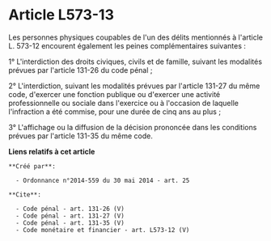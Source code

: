 # Article L573-13

Les personnes physiques coupables de l'un des délits mentionnés à l'article L. 573-12 encourent également les peines
complémentaires suivantes : 

1° L'interdiction des droits civiques, civils et de famille, suivant les modalités prévues par l'article 131-26 du code
pénal ; 

2° L'interdiction, suivant les modalités prévues par l'article 131-27 du même code, d'exercer une fonction publique ou
d'exercer une activité professionnelle ou sociale dans l'exercice ou à l'occasion de laquelle l'infraction a été commise,
pour une durée de cinq ans au plus ; 

3° L'affichage ou la diffusion de la décision prononcée dans les conditions prévues par l'article 131-35 du même code.

**Liens relatifs à cet article**

	**Créé par**:

	  - Ordonnance n°2014-559 du 30 mai 2014 - art. 25

	**Cite**:

	  - Code pénal - art. 131-26 (V)
	  - Code pénal - art. 131-27 (V)
	  - Code pénal - art. 131-35 (V)
	  - Code monétaire et financier - art. L573-12 (V)
